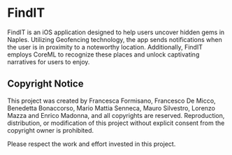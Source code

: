 # FindIT
FindIT is an iOS application designed to help users uncover hidden gems in Naples. 
Utilizing Geofencing technology, the app sends notifications when the user is in proximity to a noteworthy location. 
Additionally, FindIT employs CoreML to recognize these places and unlock captivating narratives for users to enjoy.

## Copyright Notice

This project was created by Francesca Formisano, Francesco De Micco, Benedetta Bonaccorso, Mario Mattia Senneca, Mauro Silvestro, Lorenzo Mazza and Enrico Madonna, and all copyrights are reserved. Reproduction, distribution, or modification of this project without explicit consent from the copyright owner is prohibited.

Please respect the work and effort invested in this project.
